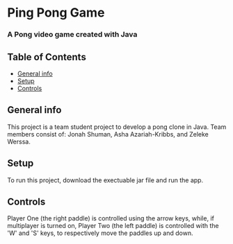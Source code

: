 # Ping Pong Game <Titles and internal titles>
### A Pong video game created with Java <!--Introduction the project's aim-->
## Table of Contents
* [General info](#general-info)
* [Setup](#setup)
* [Controls](#controls)
## General info
This project is a team student project to develop a pong clone in Java.
Team members consist of: Jonah Shuman, Asha Azariah-Kribbs, and Zeleke Werssa.
	
## Setup
To run this project, download the exectuable jar file and run the app.

<Scope of functionalities> 
<Examples of use>
<Project status >
<Sources>
<Other information>

## Controls
Player One (the right paddle) is controlled using the arrow keys, 
while, if multiplayer is turned on, Player Two (the left paddle) 
is controlled with the 'W' and 'S' keys, to respectively move the 
paddles up and down.
